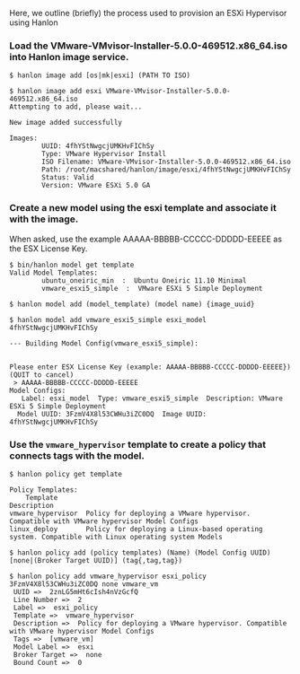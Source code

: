 Here, we outline (briefly) the process used to provision an ESXi Hypervisor using Hanlon

### Load the VMware-VMvisor-Installer-5.0.0-469512.x86_64.iso into Hanlon image service.
    $ hanlon image add [os|mk|esxi] (PATH TO ISO)

    $ hanlon image add esxi VMware-VMvisor-Installer-5.0.0-469512.x86_64.iso
    Attempting to add, please wait...

    New image added successfully

    Images:
            UUID: 4fhYStNwgcjUMKHvFIChSy  
            Type: VMware Hypervisor Install  
            ISO Filename: VMware-VMvisor-Installer-5.0.0-469512.x86_64.iso  
            Path: /root/macshared/hanlon/image/esxi/4fhYStNwgcjUMKHvFIChSy  
            Status: Valid   
            Version: VMware ESXi 5.0 GA

### Create a new model using the esxi template and associate it with the image.

When asked, use the example AAAAA-BBBBB-CCCCC-DDDDD-EEEEE as the ESX License Key.

    $ bin/hanlon model get template
    Valid Model Templates:
            ubuntu_oneiric_min  :  Ubuntu Oneiric 11.10 Minimal
            vmware_esxi5_simple  :  VMware ESXi 5 Simple Deployment

    $ hanlon model add (model_template) (model name) {image_uuid}

    $ hanlon model add vmware_esxi5_simple esxi_model 4fhYStNwgcjUMKHvFIChSy

    --- Building Model Config(vmware_esxi5_simple): 


    Please enter ESX License Key (example: AAAAA-BBBBB-CCCCC-DDDDD-EEEEE}) 
    (QUIT to cancel)
     > AAAAA-BBBBB-CCCCC-DDDDD-EEEEE
    Model Configs:
       Label: esxi_model  Type: vmware_esxi5_simple  Description: VMware ESXi 5 Simple Deployment
      Model UUID: 3FzmV4X8l53CWHu3iZC0DQ  Image UUID: 4fhYStNwgcjUMKHvFIChSy

### Use the `vmware_hypervisor` template to create a policy that connects tags with the model.

    $ hanlon policy get template

    Policy Templates:
        Template                                                  Description                                              
    vmware_hypervisor  Policy for deploying a VMware hypervisor. Compatible with VMware hypervisor Model Configs           
    linux_deploy       Policy for deploying a Linux-based operating system. Compatible with Linux operating system Models  

    $ hanlon policy add (policy templates) (Name) (Model Config UUID) [none|(Broker Target UUID)] (tag{,tag,tag})

    $ hanlon policy add vmware_hypervisor esxi_policy 3FzmV4X8l53CWHu3iZC0DQ none vmware_vm
     UUID =>  2znLG5mHt6cIsh4nVzGcfQ
     Line Number =>  2
     Label =>  esxi_policy
     Template =>  vmware_hypervisor
     Description =>  Policy for deploying a VMware hypervisor. Compatible with VMware hypervisor Model Configs
     Tags =>  [vmware_vm]
     Model Label =>  esxi
     Broker Target =>  none
     Bound Count =>  0

